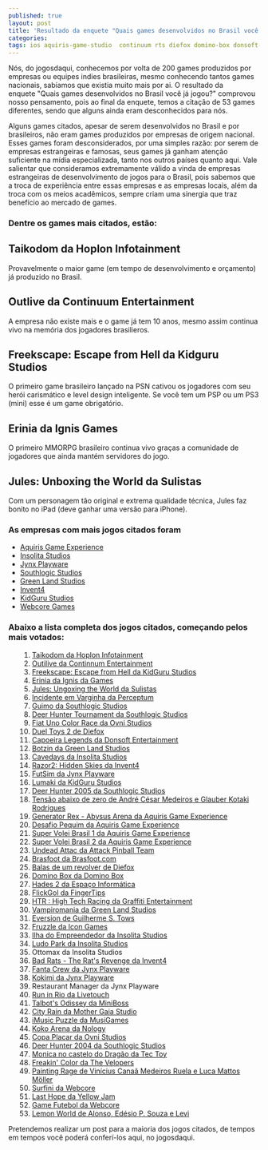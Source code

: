 ```yaml
---
published: true
layout: post
title: 'Resultado da enquete "Quais games desenvolvidos no Brasil você já jogou?"'
categories: 
tags: ios aquiris-game-studio  continuum rts diefox domino-box donsoft-entertainment erinia espaco-informatica fingertips graffiti-entertainment green-land-studios hoplon icon-games invent4 sulistas jynx-playware kidguru-studios nology livetouch miniboss mmorpg mother-gaia-studio musigames ovni-studios perceptum southlogic-studios tec-toy the-velopers webcore yellow-jam ps3 psp ttomax FPS
---
```

Nós, do jogosdaqui, conhecemos por volta de 200 games produzidos por empresas ou equipes indies brasileiras, mesmo conhecendo tantos games nacionais, sabíamos que existia muito mais por ai. O resultado da enquete "Quais games desenvolvidos no Brasil você já jogou?" comprovou nosso pensamento, pois ao final da enquete, temos a citação de 53 games diferentes, sendo que alguns ainda eram desconhecidos para nós.

Alguns games citados, apesar de serem desenvolvidos no Brasil e por brasileiros, não eram games produzidos por empresas de origem nacional. Esses games foram desconsiderados, por uma simples razão: por serem de empresas estrangeiras e famosas, seus games já ganham atenção suficiente na mídia especializada, tanto nos outros países quanto aqui. Vale salientar que consideramos extremamente válido a vinda de empresas estrangeiras de desenvolvimento de jogos para o Brasil, pois sabemos que a troca de experiência entre essas empresas e as empresas locais, além da troca com os meios acadêmicos, sempre criam uma sinergia que traz benefício ao mercado de games.
### Dentre os games mais citados, estão:

## Taikodom da Hoplon Infotainment
Provavelmente o maior game (em tempo de desenvolvimento e orçamento) já produzido no Brasil.


## Outlive da Continuum Entertainment
A empresa não existe mais e o game já tem 10 anos, mesmo assim continua vivo na memória dos jogadores brasilieros.


## Freekscape: Escape from Hell da Kidguru Studios
O primeiro game brasileiro lançado na PSN cativou os jogadores com seu herói carismático e level design inteligente. Se você tem um PSP ou um PS3 (mini) esse é um game obrigatório.


## Erinia da Ignis Games
O primeiro MMORPG brasileiro continua vivo graças a comunidade de jogadores que ainda mantém servidores do jogo.


## Jules: Unboxing the World da Sulistas
Com um personagem tão original e extrema qualidade técnica, Jules faz bonito no iPad (deve ganhar uma versão para iPhone).


### As empresas com mais jogos citados foram
<ul>
	<li><a href="http://www.aquiris.com.br/pt/home/" target="_blank">Aquiris Game Experience</a>
</li>
	<li><a href="http://www.insolitastudios.com/pt/default.asp" target="_blank">Insolita Studios</a>
</li>
	<li><a href="http://www.jynxplayware.com.br/" target="_blank">Jynx Playware</a>
</li>
	<li><a href="http://pt.wikipedia.org/wiki/Southlogic" target="_blank">Southlogic Studios</a>
</li>
	<li><a href="http://www.greenlandstudios.com/" target="_blank">Green Land Studios</a>
</li>
	<li><a href="http://www.invent4.com/index-p.htm" target="_blank">Invent4</a>
</li>
	<li><a href="http://www.kidgurustudios.com/" target="_blank">KidGuru Studios</a>
</li>
	<li><a href="http://www.webcoregames.com.br/" target="_blank">Webcore Games</a>
</li>
</ul>

### Abaixo a lista completa dos jogos citados, começando pelos mais votados:
<ol>
<ol>
	<li style="list-style-type: decimal;"><a href="http://www.taikodom.com.br/" target="_blank">Taikodom da Hoplon Infotainment</a>
</li>
	<li style="list-style-type: decimal;"><a href="http://www.continuum.com.br/" target="_blank">Outilive da Continnum Entertainment</a>
</li>
	<li style="list-style-type: decimal;"><a href="http://www.freekscape.com/" target="_blank">Freekscape: Escape from Hell da KidGuru Studios</a>
</li>
	<li style="list-style-type: decimal;"><a href="http://erinia.com.br/" target="_blank">Erinia da Ignis da Games</a>
</li>
	<li style="list-style-type: decimal;"><a href="http://www.julesunboxingtheworld.com/" target="_blank">Jules: Ungoxing the World da Sulistas</a>
</li>
	<li style="list-style-type: decimal;"><a href="http://www.perceptum.com/indexp.htm" target="_blank">Incidente em Varginha da Perceptum</a>
</li>
	<li style="list-style-type: decimal;"><a href="http://pt.wikipedia.org/wiki/Guimo" target="_blank">Guimo da Southlogic Studios</a>
</li>
	<li style="list-style-type: decimal;"><a href="http://www.atari.com/games/deer_hunter_tournament" target="_blank">Deer Hunter Tournament da Southlogic Studios</a>
</li>
	<li style="list-style-type: decimal;"><a href="http://www.ovnistudios.com/pt/colorrace" target="_blank">Fiat Uno Color Race da Ovni Studios</a>
</li>
	<li style="list-style-type: decimal;"><a href="http://dueltoys.com/" target="_blank">Duel Toys 2 de Diefox</a>
</li>
	<li style="list-style-type: decimal;"><a href="http://capoeiralegends.com.br/" target="_blank">Capoeira Legends da Donsoft Entertainment</a>
</li>
	<li style="list-style-type: decimal;"><a href="http://www.botzin.net" target="_blank">Botzin da Green Land Studios</a>
</li>
	<li style="list-style-type: decimal;"><a href="http://www.cavedays.net/" target="_blank">Cavedays da Insolita Studios</a>
</li>
	<li style="list-style-type: decimal;"><a href="http://www.invent4.com/razor2/index-p.htm" target="_blank">Razor2: Hidden Skies da Invent4</a>
</li>
	<li style="list-style-type: decimal;"><a href="http://pt.wikipedia.org/wiki/FutSim" target="_blank">FutSim da Jynx Playware</a>
</li>
	<li style="list-style-type: decimal;"><a href="http://www.mylumaki.com/" target="_blank">Lumaki da KidGuru Studios</a>
</li>
	<li style="list-style-type: decimal;"><a href="http://pt.wikipedia.org/wiki/Deer_Hunter_2005" target="_blank">Deer Hunter 2005 da Southlogic Studios</a>
</li>
	<li style="list-style-type: decimal;"><a href="http://www.baixaki.com.br/download/tensao-abaixo-de-zero.htm" target="_blank">Tensão abaixo de zero de André César Medeiros e Glauber Kotaki Rodrigues</a>
</li>
	<li style="list-style-type: decimal;"><a href="http://www.cartoonnetwork.com/games/generatorrex/abysusarena/" target="_blank">Generator Rex - Abysus Arena da Aquiris Game Experience</a>
</li>
	<li style="list-style-type: decimal;"><a href="http://www.aquiris.com.br/pt/games/detalhes/index.php?id=36" target="_blank">Desafio Pequim da Aquiris Game Experience</a>
</li>
	<li style="list-style-type: decimal;"><a href="http://www.aquiris.com.br/pt/games/detalhes/index.php?id=2" target="_blank">Super Volei Brasil 1 da Aquiris Game Experience</a>
</li>
	<li style="list-style-type: decimal;"><a href="http://www.aquiris.com.br/pt/games/detalhes/index.php?id=1" target="_blank">Super Volei Brasil 2 da Aquiris Game Experience</a>
</li>
	<li style="list-style-type: decimal;"><a href="http://www.attackpinball.net/" target="_blank">Undead Attac da Attack Pinball Team</a>
<span style="white-space: pre;"> </span></li>
	<li style="list-style-type: decimal;"><a href="http://www.brasfoot.com/" target="_blank">Brasfoot da Brasfoot.com</a>
</li>
	<li style="list-style-type: decimal;"><a href="http://bulletsofarevolver.blogspot.com/" target="_blank">Balas de um revolver de Diefox</a>
</li>
	<li style="list-style-type: decimal;"><a href="http://www.domino-box.com/br/" target="_blank">Domino Box da Domino Box</a>
</li>
	<li style="list-style-type: decimal;"><a href="http://www.espacoinf.com/hade.html" target="_blank">Hades 2 da Espaço Informática</a>
</li>
	<li style="list-style-type: decimal;"><a href="http://www.flickgol.com/" target="_blank">FlickGol da FingerTips</a>
</li>
	<li style="list-style-type: decimal;"><a href="http://www.graffitientertainment.com/index.php/games/hightechracing" target="_blank">HTR : High Tech Racing da Graffiti Entertainment</a>
</li>
	<li style="list-style-type: decimal;"><a href="http://pt.wikipedia.org/wiki/Vampiromania" target="_blank">Vampiromania da Green Land Studios</a>
</li>
	<li style="list-style-type: decimal;"><a href="http://store.steampowered.com/app/33680/" target="_blank">Eversion de Guilherme S. Tows</a>
</li>
	<li style="list-style-type: decimal;"><a href="http://www.icongames.com.br/fruzzle-pt.htm" target="_blank">Fruzzle da Icon Games</a>
</li>
	<li style="list-style-type: decimal;"><a href="http://www.ilhadoempreendedor.com.br/" target="_blank">Ilha do Empreendedor da Insolita Studios</a>
</li>
	<li style="list-style-type: decimal;"><a href="http://www.ludopark.com.br/" target="_blank">Ludo Park da Insolita Studios</a>
</li>
	<li style="list-style-type: decimal;">Ottomax da Insolita Studios</li>
	<li style="list-style-type: decimal;"><a href="http://www.invent4.com/rats/">Bad Rats - The Rat's Revenge da Invent4</a>
</li>
	<li style="list-style-type: decimal;"><a href="http://maisdiversao.fanta.com.br/figurinhas/#/-jogo" target="_blank">Fanta Crew da Jynx Playware</a>
</li>
	<li style="list-style-type: decimal;"><a href="http://www.notdoppler.com/kokimi.php" target="_blank">Kokimi da Jynx Playware</a>
</li>
	<li style="list-style-type: decimal;">Restaurant Manager da Jynx Playware</li>
	<li style="list-style-type: decimal;"><a href="http://www.livetouch.com.br/Templates/portfolio_RiR.html" target="_blank">Run in Rio da Livetouch</a>
</li>
	<li style="list-style-type: decimal;"><a href="http://studiominiboss.blogspot.com/" target="_blank">Talbot's Odissey da MiniBoss</a>
</li>
	<li style="list-style-type: decimal;"><a href="http://www.mothergaia.com.br/portugues/cityrain.php" target="_blank">City Rain da Mother Gaia Studio</a>
</li>
	<li style="list-style-type: decimal;"><a href="http://www.musigames.com/imusic-puzzle.html" target="_blank">iMusic Puzzle da MusiGames</a>
</li>
	<li style="list-style-type: decimal;"><a href="http://sites.google.com/site/nologygames/koko-arena" target="_blank">Koko Arena da Nology</a>
</li>
	<li style="list-style-type: decimal;"><a href="http://www.ovnistudios.com/pt/placarcup" target="_blank">Copa Placar da Ovni Studios</a>
</li>
	<li style="list-style-type: decimal;"><a href="http://pt.wikipedia.org/wiki/Deer_Hunter_2004" target="_blank">Deer Hunter 2004 da Southlogic Studios</a>
</li>
	<li style="list-style-type: decimal;"><a href="http://pt.wikipedia.org/wiki/Mônica_no_Castelo_do_Dragão " target="_blank">Monica no castelo do Dragão da Tec Toy</a>
</li>
	<li style="list-style-type: decimal;"><a href="http://www.thevelopers.webs.com/" target="_blank">Freakin' Color da The Velopers</a>
</li>
	<li style="list-style-type: decimal;"><a href="http://www.indiepubgames.com/game/Painting_Rage" target="_blank">Painting Rage de Vinícius Canaã Medeiros Ruela e Luca Mattos Möller</a>
</li>
	<li style="list-style-type: decimal;"><a href="http://www.webcore.com.br/portfolio/detalhes.php/surfinia" target="_blank">Surfini da Webcore</a>
</li>
	<li style="list-style-type: decimal;"><a href="http://lasthopegame.wordpress.com/" target="_blank">Last Hope da Yellow Jam</a>
</li>
	<li style="list-style-type: decimal;"><a href="http://www.webcoregames.com.br/case/gamefutebol_redeglobo.html" target="_blank">Game Futebol da Webcore</a>
</li>
	<li style="list-style-type: decimal;"><a href="http://www.edesiopereira.com.br/jogos/lemonworld.htm " target="_blank">Lemon World de Alonso, Edésio P. Souza e Levi</a>
</li>
</ol>
</ol>
 

Pretendemos realizar um post para a maioria dos jogos citados, de tempos em tempos você poderá conferí-los aqui, no jogosdaqui.